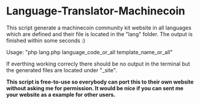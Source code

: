 Language-Translator-Machinecoin
===============================

This script generate a machinecoin community kit website in all languages which are defined and their file is located in the "lang" folder. The output is finished within some seconds :)

Usage: "php lang.php language_code_or_all template_name_or_all"

If everthing working correcly there should be no output in the terminal but the generated files are located under "_site".




**This script is free-to-use so everybody can port this to their own website without asking me for permission. It would be nice if you can sent me your website as a example for other users.**





